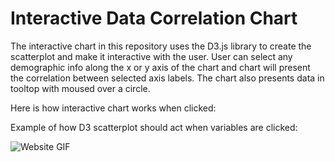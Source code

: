 # Interactive Data Correlation Chart

The interactive chart in this repository uses the D3.js library to create the scatterplot and make it interactive with the user. User can select any demographic info along the x or y axis of the chart and chart will present the correlation between selected axis labels. The chart also presents data in tooltop with moused over a circle.

Here is how interactive chart works when clicked:

Example of how D3 scatterplot should act when variables are clicked:

![Website GIF](images/AnimatedChart.gif)